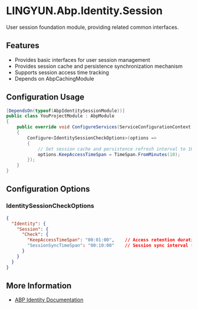 # LINGYUN.Abp.Identity.Session

User session foundation module, providing related common interfaces.

## Features

* Provides basic interfaces for user session management
* Provides session cache and persistence synchronization mechanism
* Supports session access time tracking
* Depends on AbpCachingModule

## Configuration Usage

```csharp
[DependsOn(typeof(AbpIdentitySessionModule))]
public class YouProjectModule : AbpModule
{
    public override void ConfigureServices(ServiceConfigurationContext context)
    {
        Configure<IdentitySessionCheckOptions>(options =>
        {
            // Set session cache and persistence refresh interval to 10 minutes
            options.KeepAccessTimeSpan = TimeSpan.FromMinutes(10);
        });
    }
}
```

## Configuration Options

### IdentitySessionCheckOptions

```json
{
  "Identity": {
    "Session": {
      "Check": {
        "KeepAccessTimeSpan": "00:01:00",    // Access retention duration (cache session refresh interval), default: 1 minute
        "SessionSyncTimeSpan": "00:10:00"    // Session sync interval (sync from cache to persistence), default: 10 minutes
      }
    }
  }
}
```

## More Information

* [ABP Identity Documentation](https://docs.abp.io/en/abp/latest/Identity)
